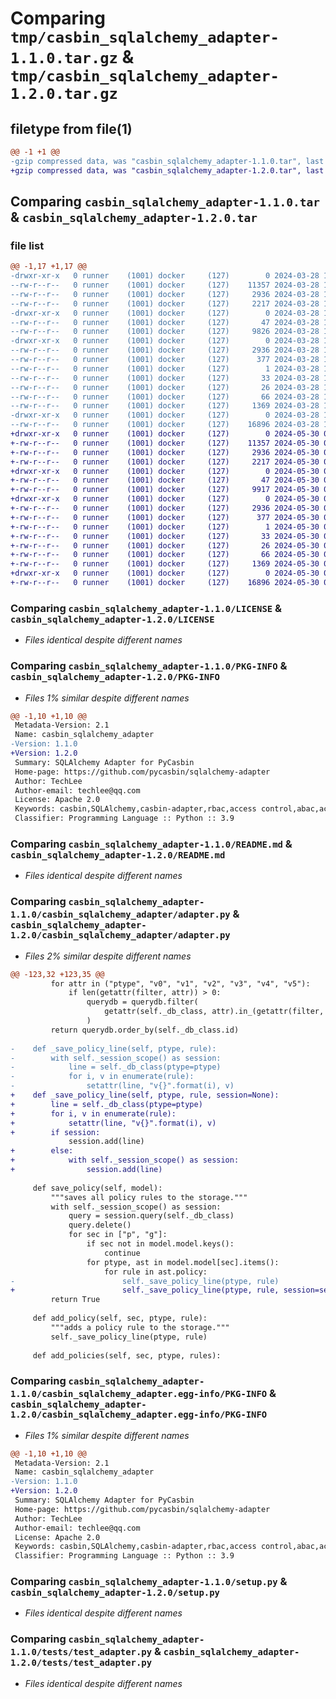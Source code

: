 # Comparing `tmp/casbin_sqlalchemy_adapter-1.1.0.tar.gz` & `tmp/casbin_sqlalchemy_adapter-1.2.0.tar.gz`

## filetype from file(1)

```diff
@@ -1 +1 @@
-gzip compressed data, was "casbin_sqlalchemy_adapter-1.1.0.tar", last modified: Thu Mar 28 17:31:36 2024, max compression
+gzip compressed data, was "casbin_sqlalchemy_adapter-1.2.0.tar", last modified: Thu May 30 02:25:12 2024, max compression
```

## Comparing `casbin_sqlalchemy_adapter-1.1.0.tar` & `casbin_sqlalchemy_adapter-1.2.0.tar`

### file list

```diff
@@ -1,17 +1,17 @@
-drwxr-xr-x   0 runner    (1001) docker     (127)        0 2024-03-28 17:31:36.218620 casbin_sqlalchemy_adapter-1.1.0/
--rw-r--r--   0 runner    (1001) docker     (127)    11357 2024-03-28 17:31:05.000000 casbin_sqlalchemy_adapter-1.1.0/LICENSE
--rw-r--r--   0 runner    (1001) docker     (127)     2936 2024-03-28 17:31:36.218620 casbin_sqlalchemy_adapter-1.1.0/PKG-INFO
--rw-r--r--   0 runner    (1001) docker     (127)     2217 2024-03-28 17:31:05.000000 casbin_sqlalchemy_adapter-1.1.0/README.md
-drwxr-xr-x   0 runner    (1001) docker     (127)        0 2024-03-28 17:31:36.218620 casbin_sqlalchemy_adapter-1.1.0/casbin_sqlalchemy_adapter/
--rw-r--r--   0 runner    (1001) docker     (127)       47 2024-03-28 17:31:05.000000 casbin_sqlalchemy_adapter-1.1.0/casbin_sqlalchemy_adapter/__init__.py
--rw-r--r--   0 runner    (1001) docker     (127)     9826 2024-03-28 17:31:05.000000 casbin_sqlalchemy_adapter-1.1.0/casbin_sqlalchemy_adapter/adapter.py
-drwxr-xr-x   0 runner    (1001) docker     (127)        0 2024-03-28 17:31:36.218620 casbin_sqlalchemy_adapter-1.1.0/casbin_sqlalchemy_adapter.egg-info/
--rw-r--r--   0 runner    (1001) docker     (127)     2936 2024-03-28 17:31:36.000000 casbin_sqlalchemy_adapter-1.1.0/casbin_sqlalchemy_adapter.egg-info/PKG-INFO
--rw-r--r--   0 runner    (1001) docker     (127)      377 2024-03-28 17:31:36.000000 casbin_sqlalchemy_adapter-1.1.0/casbin_sqlalchemy_adapter.egg-info/SOURCES.txt
--rw-r--r--   0 runner    (1001) docker     (127)        1 2024-03-28 17:31:36.000000 casbin_sqlalchemy_adapter-1.1.0/casbin_sqlalchemy_adapter.egg-info/dependency_links.txt
--rw-r--r--   0 runner    (1001) docker     (127)       33 2024-03-28 17:31:36.000000 casbin_sqlalchemy_adapter-1.1.0/casbin_sqlalchemy_adapter.egg-info/requires.txt
--rw-r--r--   0 runner    (1001) docker     (127)       26 2024-03-28 17:31:36.000000 casbin_sqlalchemy_adapter-1.1.0/casbin_sqlalchemy_adapter.egg-info/top_level.txt
--rw-r--r--   0 runner    (1001) docker     (127)       66 2024-03-28 17:31:36.222620 casbin_sqlalchemy_adapter-1.1.0/setup.cfg
--rw-r--r--   0 runner    (1001) docker     (127)     1369 2024-03-28 17:31:05.000000 casbin_sqlalchemy_adapter-1.1.0/setup.py
-drwxr-xr-x   0 runner    (1001) docker     (127)        0 2024-03-28 17:31:36.218620 casbin_sqlalchemy_adapter-1.1.0/tests/
--rw-r--r--   0 runner    (1001) docker     (127)    16896 2024-03-28 17:31:05.000000 casbin_sqlalchemy_adapter-1.1.0/tests/test_adapter.py
+drwxr-xr-x   0 runner    (1001) docker     (127)        0 2024-05-30 02:25:12.490954 casbin_sqlalchemy_adapter-1.2.0/
+-rw-r--r--   0 runner    (1001) docker     (127)    11357 2024-05-30 02:24:37.000000 casbin_sqlalchemy_adapter-1.2.0/LICENSE
+-rw-r--r--   0 runner    (1001) docker     (127)     2936 2024-05-30 02:25:12.490954 casbin_sqlalchemy_adapter-1.2.0/PKG-INFO
+-rw-r--r--   0 runner    (1001) docker     (127)     2217 2024-05-30 02:24:37.000000 casbin_sqlalchemy_adapter-1.2.0/README.md
+drwxr-xr-x   0 runner    (1001) docker     (127)        0 2024-05-30 02:25:12.486955 casbin_sqlalchemy_adapter-1.2.0/casbin_sqlalchemy_adapter/
+-rw-r--r--   0 runner    (1001) docker     (127)       47 2024-05-30 02:24:37.000000 casbin_sqlalchemy_adapter-1.2.0/casbin_sqlalchemy_adapter/__init__.py
+-rw-r--r--   0 runner    (1001) docker     (127)     9917 2024-05-30 02:24:37.000000 casbin_sqlalchemy_adapter-1.2.0/casbin_sqlalchemy_adapter/adapter.py
+drwxr-xr-x   0 runner    (1001) docker     (127)        0 2024-05-30 02:25:12.490954 casbin_sqlalchemy_adapter-1.2.0/casbin_sqlalchemy_adapter.egg-info/
+-rw-r--r--   0 runner    (1001) docker     (127)     2936 2024-05-30 02:25:12.000000 casbin_sqlalchemy_adapter-1.2.0/casbin_sqlalchemy_adapter.egg-info/PKG-INFO
+-rw-r--r--   0 runner    (1001) docker     (127)      377 2024-05-30 02:25:12.000000 casbin_sqlalchemy_adapter-1.2.0/casbin_sqlalchemy_adapter.egg-info/SOURCES.txt
+-rw-r--r--   0 runner    (1001) docker     (127)        1 2024-05-30 02:25:12.000000 casbin_sqlalchemy_adapter-1.2.0/casbin_sqlalchemy_adapter.egg-info/dependency_links.txt
+-rw-r--r--   0 runner    (1001) docker     (127)       33 2024-05-30 02:25:12.000000 casbin_sqlalchemy_adapter-1.2.0/casbin_sqlalchemy_adapter.egg-info/requires.txt
+-rw-r--r--   0 runner    (1001) docker     (127)       26 2024-05-30 02:25:12.000000 casbin_sqlalchemy_adapter-1.2.0/casbin_sqlalchemy_adapter.egg-info/top_level.txt
+-rw-r--r--   0 runner    (1001) docker     (127)       66 2024-05-30 02:25:12.490954 casbin_sqlalchemy_adapter-1.2.0/setup.cfg
+-rw-r--r--   0 runner    (1001) docker     (127)     1369 2024-05-30 02:24:37.000000 casbin_sqlalchemy_adapter-1.2.0/setup.py
+drwxr-xr-x   0 runner    (1001) docker     (127)        0 2024-05-30 02:25:12.490954 casbin_sqlalchemy_adapter-1.2.0/tests/
+-rw-r--r--   0 runner    (1001) docker     (127)    16896 2024-05-30 02:24:37.000000 casbin_sqlalchemy_adapter-1.2.0/tests/test_adapter.py
```

### Comparing `casbin_sqlalchemy_adapter-1.1.0/LICENSE` & `casbin_sqlalchemy_adapter-1.2.0/LICENSE`

 * *Files identical despite different names*

### Comparing `casbin_sqlalchemy_adapter-1.1.0/PKG-INFO` & `casbin_sqlalchemy_adapter-1.2.0/PKG-INFO`

 * *Files 1% similar despite different names*

```diff
@@ -1,10 +1,10 @@
 Metadata-Version: 2.1
 Name: casbin_sqlalchemy_adapter
-Version: 1.1.0
+Version: 1.2.0
 Summary: SQLAlchemy Adapter for PyCasbin
 Home-page: https://github.com/pycasbin/sqlalchemy-adapter
 Author: TechLee
 Author-email: techlee@qq.com
 License: Apache 2.0
 Keywords: casbin,SQLAlchemy,casbin-adapter,rbac,access control,abac,acl,permission
 Classifier: Programming Language :: Python :: 3.9
```

### Comparing `casbin_sqlalchemy_adapter-1.1.0/README.md` & `casbin_sqlalchemy_adapter-1.2.0/README.md`

 * *Files identical despite different names*

### Comparing `casbin_sqlalchemy_adapter-1.1.0/casbin_sqlalchemy_adapter/adapter.py` & `casbin_sqlalchemy_adapter-1.2.0/casbin_sqlalchemy_adapter/adapter.py`

 * *Files 2% similar despite different names*

```diff
@@ -123,32 +123,35 @@
         for attr in ("ptype", "v0", "v1", "v2", "v3", "v4", "v5"):
             if len(getattr(filter, attr)) > 0:
                 querydb = querydb.filter(
                     getattr(self._db_class, attr).in_(getattr(filter, attr))
                 )
         return querydb.order_by(self._db_class.id)
 
-    def _save_policy_line(self, ptype, rule):
-        with self._session_scope() as session:
-            line = self._db_class(ptype=ptype)
-            for i, v in enumerate(rule):
-                setattr(line, "v{}".format(i), v)
+    def _save_policy_line(self, ptype, rule, session=None):
+        line = self._db_class(ptype=ptype)
+        for i, v in enumerate(rule):
+            setattr(line, "v{}".format(i), v)
+        if session:
             session.add(line)
+        else:
+            with self._session_scope() as session:
+                session.add(line)
 
     def save_policy(self, model):
         """saves all policy rules to the storage."""
         with self._session_scope() as session:
             query = session.query(self._db_class)
             query.delete()
             for sec in ["p", "g"]:
                 if sec not in model.model.keys():
                     continue
                 for ptype, ast in model.model[sec].items():
                     for rule in ast.policy:
-                        self._save_policy_line(ptype, rule)
+                        self._save_policy_line(ptype, rule, session=session)
         return True
 
     def add_policy(self, sec, ptype, rule):
         """adds a policy rule to the storage."""
         self._save_policy_line(ptype, rule)
 
     def add_policies(self, sec, ptype, rules):
```

### Comparing `casbin_sqlalchemy_adapter-1.1.0/casbin_sqlalchemy_adapter.egg-info/PKG-INFO` & `casbin_sqlalchemy_adapter-1.2.0/casbin_sqlalchemy_adapter.egg-info/PKG-INFO`

 * *Files 1% similar despite different names*

```diff
@@ -1,10 +1,10 @@
 Metadata-Version: 2.1
 Name: casbin_sqlalchemy_adapter
-Version: 1.1.0
+Version: 1.2.0
 Summary: SQLAlchemy Adapter for PyCasbin
 Home-page: https://github.com/pycasbin/sqlalchemy-adapter
 Author: TechLee
 Author-email: techlee@qq.com
 License: Apache 2.0
 Keywords: casbin,SQLAlchemy,casbin-adapter,rbac,access control,abac,acl,permission
 Classifier: Programming Language :: Python :: 3.9
```

### Comparing `casbin_sqlalchemy_adapter-1.1.0/setup.py` & `casbin_sqlalchemy_adapter-1.2.0/setup.py`

 * *Files identical despite different names*

### Comparing `casbin_sqlalchemy_adapter-1.1.0/tests/test_adapter.py` & `casbin_sqlalchemy_adapter-1.2.0/tests/test_adapter.py`

 * *Files identical despite different names*

